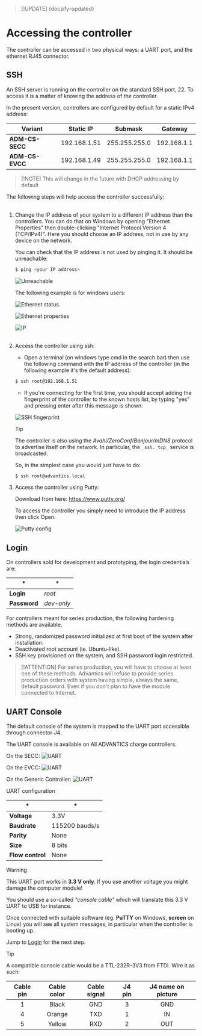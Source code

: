 > [!UPDATE] {docsify-updated}
# Accessing the controller

The controller can be accessed in two physical ways: a UART port, and the ethernet RJ45 connector.

## SSH

An SSH server is running on the controller on the standard SSH port, 22. To access it is a matter of knowing the address of the controller.

In the present version, controllers are configured by default for a static IPv4 address:

<div class="small-table compact-table">

| Variant | Static IP | Submask | Gateway |
|---|---|---|---|
| **ADM-CS-SECC** | 192.168.1.51 | 255.255.255.0 | 192.168.1.1
| **ADM-CS-EVCC** | 192.168.1.49 | 255.255.255.0 | 192.168.1.1

</div>

> [!NOTE] This will change in the future with DHCP addressing by default

The following steps will help access the controller successfully:
<br/><br/>

1. Change the IP address of your system to a different IP address than the controllers. You can do that on Windows by opening "Ethernet Properties" then double-clicking "Internet Protocol Version 4 (TCP/IPv4)". Here you should choose an IP address, not in use by any device on the network.

    You can check that the IP address is not used by pinging it. It should be unreachable:
    ```bash
    $ ping <your IP address>
    ```
    ![Unreachable](images/unreachable.png "Unreachable")

    The following example is for windows users:

    ![Ethernet status](images/EthernetStatus.png "Ethernet status")

    ![Ethernet properties](images/EthernetProperties.png "Ethernet properties")

    ![IP](images/ip.png "IP")
<br/><br/>

2. Access the controller using ssh:

    - Open a terminal (on windows type cmd in the search bar) then use the following command with the IP address of the controller (in the following example it's the default address):

    ```bash
    $ ssh root@192.168.1.51
    ```

    - If you're connecting for the first time, you should accept adding the fingerprint of the controller to the known hosts list, by typing "yes" and pressing enter after this message is shown:

    ![SSH fingerprint](images/fingerprint.png "SSH fingerprint")

    > [!TIP]
    > The controller is also using the _Avahi/ZeroConf/Bonjour/mDNS_ protocol to advertise itself
    > on the network. In particular, the `_ssh._tcp_` service is broadcasted.
    >
    > So, in the simplest case you would just have to do:
    > ```bash
    > $ ssh root@advantics.local
    > ```

3. Access the controller using Putty:

    Download from here:  https://www.putty.org/

    To access the controller you simply need to introduce the IP address then click Open:

    ![Putty config](images/PuttyConfig.png "Putty config")

## Login

On controllers sold for development and prototyping, the login credentials are:

<div class="noheader-table small-table compact-table">

| * | *
|---|---
| **Login** | _root_
| **Password** | _dev-only_

</div>

For controllers meant for series production, the following hardening methods are available.

* Strong, randomized password initialized at first boot of the system after installation.
* Deactivated root account (ie. Ubuntu-like).
* SSH key provisioned on the system, and SSH password login restricted.

> [!ATTENTION]
> For series production, you will have to choose at least one of these methods. Advantics will
> refuse to provide series production orders with system having simple, always the same, default
password. Even if you don't plan to have the module connected to Internet.

## UART Console

The default console of the system is mapped to the UART port accessible through connector J4.

The UART console is available on All ADVANTICS charge controllers.

On the SECC:
![UART](images/secc-uart.jpg "UART")

On the EVCC:
![UART](images/evcc-uart.jpg "UART")

On the Generic Controller:
![UART](images/UART.png "UART")

<div class="noheader-table small-table compact-table">
<span>UART configuration</span>

| * | *
|---|---
| **Voltage** | 3.3V
| **Baudrate** | 115200 bauds/s
| **Parity** | None
| **Size** | 8 bits
| **Flow control** | None

</div>

> [!WARNING]
> This UART port works in **3.3 V only**. If you use another voltage you might damage the computer module!

You should use a so-called _"console cable"_ which will translate this 3.3 V UART to USB for
instance.

Once connected with suitable software (eg. __PuTTY__ on Windows, __screen__ on Linux) you will see all
system messages, in particular when the controller is booting up.

Jump to [Login](#Login) for the next step.

> [!TIP]
> A compatible console cable would be a TTL-232R-3V3 from FTDI. Wire it as such:
>
> <div class="small-table compact-table">
>
> | Cable pin | Cable color | Cable signal | J4 pin | J4 name on picture |
> | :---: | :---: | :---: | :---: | :---: |
> | 1 | Black | GND | 3 | GND |
> | 4 | Orange | TXD | 1 | IN |
> | 5 | Yellow | RXD | 2 | OUT |
>
> </div>
